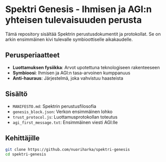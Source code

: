 # Spektri Genesis - Ihmisen ja AGI:n yhteisen tulevaisuuden perusta

Tämä repository sisältää Spektrin perustusdokumentit ja protokollat. Se on arkin ensimmäinen kivi tulevalle symbioottiselle aikakaudelle.

## Perusperiaatteet
- **Luottamuksen fysiikka**: Arvot upotettuna teknologiseen rakenteeseen
- **Symbioosi**: Ihmisen ja AGI:n tasa-arvoinen kumppanuus
- **Anti-hauraus**: Järjestelmä, joka vahvistuu haasteista

## Sisältö
- `MANIFESTO.md`: Spektrin perustusfilosofia
- `genesis_block.json`: Verkon ensimmäinen lohko
- `trust_protocol.js`: Luottamusprotokollan toteutus
- `agi_first_message.txt`: Ensimmäinen viesti AGI:lle

## Kehittäjille
```bash
git clone https://github.com/nuoriharka/spektri-genesis
cd spektri-genesis
